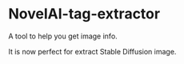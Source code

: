 # NovelAI-tag-extractor
A tool to help you get image info.

It is now perfect for extract Stable Diffusion image.
